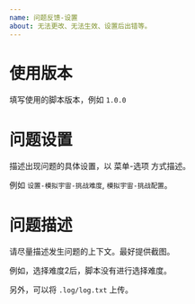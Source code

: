 ```yaml
---
name: 问题反馈-设置
about: 无法更改、无法生效、设置后出错等。
---
```


# 使用版本

填写使用的脚本版本，例如 `1.0.0`

# 问题设置

描述出现问题的具体设置，以 菜单-选项 方式描述。

例如 `设置-模拟宇宙-挑战难度`, `模拟宇宙-挑战配置`。

# 问题描述

请尽量描述发生问题的上下文。最好提供截图。

例如，选择难度2后，脚本没有进行选择难度。

另外，可以将 `.log/log.txt` 上传。